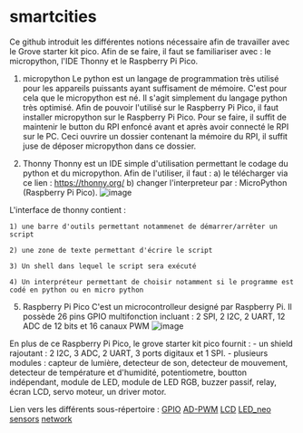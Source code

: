 # smartcities
Ce github introduit les différentes notions nécessaire afin de travailler avec le Grove starter kit pico. Afin de se faire, il faut se familiariser avec : le micropython, l'IDE Thonny et le Raspberry Pi Pico.

1) micropython
  Le python est un langage de programmation très utilisé pour les appareils puissants ayant suffisament de mémoire. C'est pour cela que le micropython est né. Il s'agit   simplement du langage python très optimisé. 
  Afin de pouvoir l'utilisé sur le Raspberry Pi Pico, il faut installer micropython sur le Raspberry Pi Pico. Pour se faire, il suffit de maintenir le button du RPI enfoncé avant et après avoir connecté le RPI sur le PC. Ceci ouvrire un dossier contenant la mémoire du RPI, il suffit juse de déposer micropython dans ce dossier.
  
3) Thonny
  Thonny est un IDE simple d'utilisation permettant le codage du python et du micropython. Afin de l'utiliser, il faut :
    a) le télécharger via ce lien : https://thonny.org/
    b) changer l'interpreteur par : MicroPython (Raspberry Pi Pico).
    ![image](https://user-images.githubusercontent.com/124899641/221367883-a4a8a8b0-ef89-4435-8673-d2fd268365fc.png)

  L'interface de thonny contient :
  
    1) une barre d'outils permettant notammenet de démarrer/arrêter un script
    
    2) une zone de texte permettant d'écrire le script
    
    3) Un shell dans lequel le script sera exécuté
    
    4) Un interpréteur permettant de choisir notamment si le programme est codé en python ou en micro python
 
5) Raspberry Pi Pico
  C'est un microcontrolleur designé par Raspberry Pi. Il possède 26 pins GPIO multifonction incluant : 2 SPI, 2 I2C, 2 UART, 12 ADC de 12 bits et 16 canaux PWM
  ![image](https://user-images.githubusercontent.com/124899641/221366412-c38ba80d-ed7f-4ccb-8af2-fbd214e8f118.png)
  
  En plus de ce Raspberry Pi Pico, le grove starter kit pico fournit :
    - un shield rajoutant : 2 I2C, 3 ADC, 2 UART, 3 ports digitaux et 1 SPI.
    - plusieurs modules : capteur de lumière, detecteur de son, detecteur de mouvement, detecteur de température et d'humidité, potentiometre, boutton indépendant, module de LED, module de LED RGB, buzzer passif, relay, écran LCD, servo moteur, un driver motor.




Lien vers les différents sous-répertoire :
[GPIO](GPIO)
[AD-PWM](AD-PWM)
[LCD](LCD)
[LED_neo](LED_neo)
[sensors](sensors)
[network](network)

